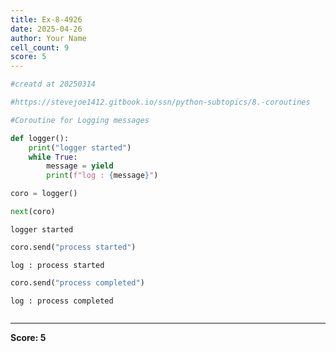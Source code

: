 ```yaml
---
title: Ex-8-4926
date: 2025-04-26
author: Your Name
cell_count: 9
score: 5
---
```


```python
#creatd at 20250314
```


```python
#https://stevejoe1412.gitbook.io/ssn/python-subtopics/8.-coroutines
```


```python
#Coroutine for Logging messages
```


```python
def logger():
    print("logger started")
    while True:
        message = yield 
        print(f"log : {message}")
```


```python
coro = logger()
```


```python
next(coro)
```

    logger started



```python
coro.send("process started")
```

    log : process started



```python
coro.send("process completed")
```

    log : process completed



```python

```


---
**Score: 5**
